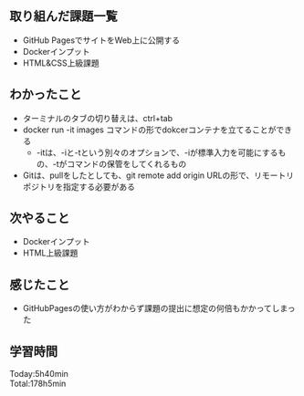 ## 取り組んだ課題一覧
- GitHub PagesでサイトをWeb上に公開する
- Dockerインプット
- HTML&CSS上級課題
  
## わかったこと
- ターミナルのタブの切り替えは、ctrl+tab
- docker run -it images コマンドの形でdokcerコンテナを立てることができる
  - -itは、-iと-tという別々のオプションで、-iが標準入力を可能にするもの、-tがコマンドの保管をしてくれるもの
- Gitは、pullをしたとしても、git remote add origin URLの形で、リモートリポジトリを指定する必要がある
  
## 次やること
- Dockerインプット
- HTML上級課題

## 感じたこと
- GitHubPagesの使い方がわからず課題の提出に想定の何倍もかかってしまった
## 学習時間
Today:5h40min  
Total:178h5min  
